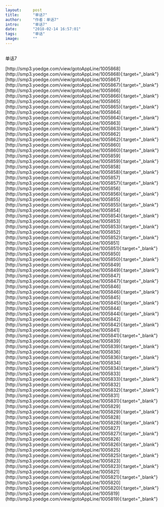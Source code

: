 ```yaml
---
layout:     post
title:      "单话7"
author:     "作者：单话7"
intro:      "单话7"
date:       "2018-02-14 16:57:01"
tags:       "单话"
image:      ""
---
```

<div style="text-align: center">
<p><img src=""/></p>
</div>
<p class="post-meta">
<span>单话7</span>
</p>
[http://smp3.yoedge.com/view/gotoAppLine/1005868](http://smp3.yoedge.com/view/gotoAppLine/1005868){:target="_blank"}
[http://smp3.yoedge.com/view/gotoAppLine/1005867](http://smp3.yoedge.com/view/gotoAppLine/1005867){:target="_blank"}
[http://smp3.yoedge.com/view/gotoAppLine/1005866](http://smp3.yoedge.com/view/gotoAppLine/1005866){:target="_blank"}
[http://smp3.yoedge.com/view/gotoAppLine/1005865](http://smp3.yoedge.com/view/gotoAppLine/1005865){:target="_blank"}
[http://smp3.yoedge.com/view/gotoAppLine/1005864](http://smp3.yoedge.com/view/gotoAppLine/1005864){:target="_blank"}
[http://smp3.yoedge.com/view/gotoAppLine/1005863](http://smp3.yoedge.com/view/gotoAppLine/1005863){:target="_blank"}
[http://smp3.yoedge.com/view/gotoAppLine/1005862](http://smp3.yoedge.com/view/gotoAppLine/1005862){:target="_blank"}
[http://smp3.yoedge.com/view/gotoAppLine/1005860](http://smp3.yoedge.com/view/gotoAppLine/1005860){:target="_blank"}
[http://smp3.yoedge.com/view/gotoAppLine/1005859](http://smp3.yoedge.com/view/gotoAppLine/1005859){:target="_blank"}
[http://smp3.yoedge.com/view/gotoAppLine/1005858](http://smp3.yoedge.com/view/gotoAppLine/1005858){:target="_blank"}
[http://smp3.yoedge.com/view/gotoAppLine/1005857](http://smp3.yoedge.com/view/gotoAppLine/1005857){:target="_blank"}
[http://smp3.yoedge.com/view/gotoAppLine/1005856](http://smp3.yoedge.com/view/gotoAppLine/1005856){:target="_blank"}
[http://smp3.yoedge.com/view/gotoAppLine/1005855](http://smp3.yoedge.com/view/gotoAppLine/1005855){:target="_blank"}
[http://smp3.yoedge.com/view/gotoAppLine/1005854](http://smp3.yoedge.com/view/gotoAppLine/1005854){:target="_blank"}
[http://smp3.yoedge.com/view/gotoAppLine/1005853](http://smp3.yoedge.com/view/gotoAppLine/1005853){:target="_blank"}
[http://smp3.yoedge.com/view/gotoAppLine/1005852](http://smp3.yoedge.com/view/gotoAppLine/1005852){:target="_blank"}
[http://smp3.yoedge.com/view/gotoAppLine/1005851](http://smp3.yoedge.com/view/gotoAppLine/1005851){:target="_blank"}
[http://smp3.yoedge.com/view/gotoAppLine/1005850](http://smp3.yoedge.com/view/gotoAppLine/1005850){:target="_blank"}
[http://smp3.yoedge.com/view/gotoAppLine/1005849](http://smp3.yoedge.com/view/gotoAppLine/1005849){:target="_blank"}
[http://smp3.yoedge.com/view/gotoAppLine/1005847](http://smp3.yoedge.com/view/gotoAppLine/1005847){:target="_blank"}
[http://smp3.yoedge.com/view/gotoAppLine/1005846](http://smp3.yoedge.com/view/gotoAppLine/1005846){:target="_blank"}
[http://smp3.yoedge.com/view/gotoAppLine/1005845](http://smp3.yoedge.com/view/gotoAppLine/1005845){:target="_blank"}
[http://smp3.yoedge.com/view/gotoAppLine/1005844](http://smp3.yoedge.com/view/gotoAppLine/1005844){:target="_blank"}
[http://smp3.yoedge.com/view/gotoAppLine/1005842](http://smp3.yoedge.com/view/gotoAppLine/1005842){:target="_blank"}
[http://smp3.yoedge.com/view/gotoAppLine/1005841](http://smp3.yoedge.com/view/gotoAppLine/1005841){:target="_blank"}
[http://smp3.yoedge.com/view/gotoAppLine/1005839](http://smp3.yoedge.com/view/gotoAppLine/1005839){:target="_blank"}
[http://smp3.yoedge.com/view/gotoAppLine/1005836](http://smp3.yoedge.com/view/gotoAppLine/1005836){:target="_blank"}
[http://smp3.yoedge.com/view/gotoAppLine/1005834](http://smp3.yoedge.com/view/gotoAppLine/1005834){:target="_blank"}
[http://smp3.yoedge.com/view/gotoAppLine/1005833](http://smp3.yoedge.com/view/gotoAppLine/1005833){:target="_blank"}
[http://smp3.yoedge.com/view/gotoAppLine/1005832](http://smp3.yoedge.com/view/gotoAppLine/1005832){:target="_blank"}
[http://smp3.yoedge.com/view/gotoAppLine/1005831](http://smp3.yoedge.com/view/gotoAppLine/1005831){:target="_blank"}
[http://smp3.yoedge.com/view/gotoAppLine/1005829](http://smp3.yoedge.com/view/gotoAppLine/1005829){:target="_blank"}
[http://smp3.yoedge.com/view/gotoAppLine/1005828](http://smp3.yoedge.com/view/gotoAppLine/1005828){:target="_blank"}
[http://smp3.yoedge.com/view/gotoAppLine/1005827](http://smp3.yoedge.com/view/gotoAppLine/1005827){:target="_blank"}
[http://smp3.yoedge.com/view/gotoAppLine/1005826](http://smp3.yoedge.com/view/gotoAppLine/1005826){:target="_blank"}
[http://smp3.yoedge.com/view/gotoAppLine/1005825](http://smp3.yoedge.com/view/gotoAppLine/1005825){:target="_blank"}
[http://smp3.yoedge.com/view/gotoAppLine/1005823](http://smp3.yoedge.com/view/gotoAppLine/1005823){:target="_blank"}
[http://smp3.yoedge.com/view/gotoAppLine/1005821](http://smp3.yoedge.com/view/gotoAppLine/1005821){:target="_blank"}
[http://smp3.yoedge.com/view/gotoAppLine/1005820](http://smp3.yoedge.com/view/gotoAppLine/1005820){:target="_blank"}
[http://smp3.yoedge.com/view/gotoAppLine/1005819](http://smp3.yoedge.com/view/gotoAppLine/1005819){:target="_blank"}


